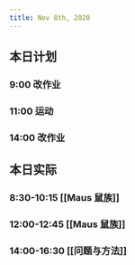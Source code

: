 ```yaml
---
title: Nov 8th, 2020
---
```


## 本日计划
### 9:00 改作业
### 11:00 运动
### 14:00 改作业
## 本日实际
### 8:30-10:15 [[Maus 鼠族]]
### 12:00-12:45 [[Maus 鼠族]]
### 14:00-16:30 [[问题与方法]]
### 

